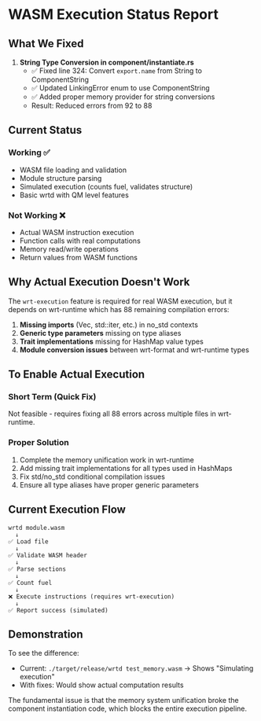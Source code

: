 # WASM Execution Status Report

## What We Fixed

1. **String Type Conversion in component/instantiate.rs**
   - ✅ Fixed line 324: Convert `export.name` from String to ComponentString
   - ✅ Updated LinkingError enum to use ComponentString
   - ✅ Added proper memory provider for string conversions
   - Result: Reduced errors from 92 to 88

## Current Status

### Working ✅
- WASM file loading and validation
- Module structure parsing  
- Simulated execution (counts fuel, validates structure)
- Basic wrtd with QM level features

### Not Working ❌
- Actual WASM instruction execution
- Function calls with real computations
- Memory read/write operations
- Return values from WASM functions

## Why Actual Execution Doesn't Work

The `wrt-execution` feature is required for real WASM execution, but it depends on wrt-runtime which has 88 remaining compilation errors:

1. **Missing imports** (Vec, std::iter, etc.) in no_std contexts
2. **Generic type parameters** missing on type aliases
3. **Trait implementations** missing for HashMap value types
4. **Module conversion issues** between wrt-format and wrt-runtime types

## To Enable Actual Execution

### Short Term (Quick Fix)
Not feasible - requires fixing all 88 errors across multiple files in wrt-runtime.

### Proper Solution
1. Complete the memory unification work in wrt-runtime
2. Add missing trait implementations for all types used in HashMaps
3. Fix std/no_std conditional compilation issues
4. Ensure all type aliases have proper generic parameters

## Current Execution Flow

```
wrtd module.wasm
  ↓
✅ Load file
  ↓
✅ Validate WASM header
  ↓
✅ Parse sections
  ↓
✅ Count fuel
  ↓
❌ Execute instructions (requires wrt-execution)
  ↓
✅ Report success (simulated)
```

## Demonstration

To see the difference:
- Current: `./target/release/wrtd test_memory.wasm` → Shows "Simulating execution"
- With fixes: Would show actual computation results

The fundamental issue is that the memory system unification broke the component instantiation code, which blocks the entire execution pipeline.